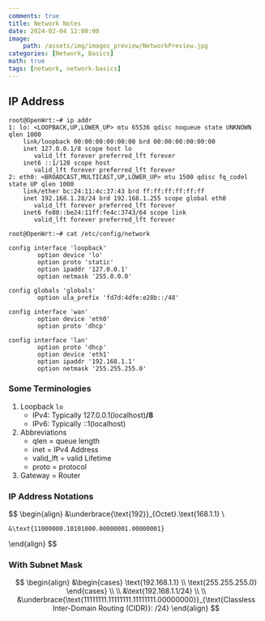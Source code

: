 ```yaml
---
comments: true
title: Network Notes
date: 2024-02-04 12:00:00
image:
    path: /assets/img/images_preview/NetworkPreview.jpg
categories: [Network, Basics]
math: true
tags: [network, network-basics]
---
```


## IP Address

```shell
root@OpenWrt:~# ip addr
1: lo: <LOOPBACK,UP,LOWER_UP> mtu 65536 qdisc noqueue state UNKNOWN qlen 1000
    link/loopback 00:00:00:00:00:00 brd 00:00:00:00:00:00
    inet 127.0.0.1/8 scope host lo
       valid_lft forever preferred_lft forever
    inet6 ::1/128 scope host
       valid_lft forever preferred_lft forever
2: eth0: <BROADCAST,MULTICAST,UP,LOWER_UP> mtu 1500 qdisc fq_codel state UP qlen 1000
    link/ether bc:24:11:4c:37:43 brd ff:ff:ff:ff:ff:ff
    inet 192.168.1.28/24 brd 192.168.1.255 scope global eth0
       valid_lft forever preferred_lft forever
    inet6 fe80::be24:11ff:fe4c:3743/64 scope link
       valid_lft forever preferred_lft forever
       
root@OpenWrt:~# cat /etc/config/network

config interface 'loopback'
        option device 'lo'
        option proto 'static'
        option ipaddr '127.0.0.1'
        option netmask '255.0.0.0'

config globals 'globals'
        option ula_prefix 'fd7d:4dfe:e28b::/48'

config interface 'wan'
        option device 'eth0'
        option proto 'dhcp'

config interface 'lan'
        option proto 'dhcp'
        option device 'eth1'
        option ipaddr '192.168.1.1'
        option netmask '255.255.255.0'
```

### Some Terminologies

1. Loopback `lo` 
   - IPv4: Typically 127.0.0.1(localhost)**/8**
   - IPv6: Typically ::1(localhost)
2. Abbreviations
   - qlen = queue length
   - inet = IPv4 Address
   - valid_lft = valid Lifetime
   - proto = protocol
3. Gateway = Router

### IP Address Notations

$$
\begin{align}
    &\underbrace{\text{192}}_{Octet}.\text{168.1.1} \\

    &\text{11000000.10101000.00000001.00000001}
\end{align}
$$

### With Subnet Mask

$$
\begin{align}
    &\begin{cases} 
        \text{192.168.1.1} \\
        \text{255.255.255.0}
    \end{cases} \\
    \\
    &\text{192.168.1.1/24} \\
    \\
    &\underbrace{\text{11111111.11111111.11111111.00000000}}_{\text{Classless Inter-Domain Routing (CIDR)}: /24}
\end{align}
$$

